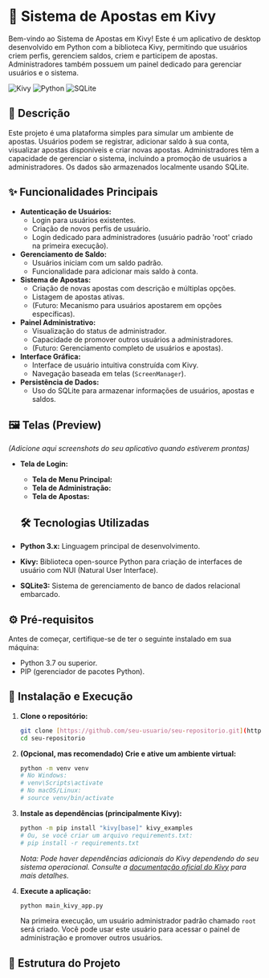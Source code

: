 # 🎲 Sistema de Apostas em Kivy

Bem-vindo ao Sistema de Apostas em Kivy! Este é um aplicativo de desktop desenvolvido em Python com a biblioteca Kivy, permitindo que usuários criem perfis, gerenciem saldos, criem e participem de apostas. Administradores também possuem um painel dedicado para gerenciar usuários e o sistema.

![Kivy](https://img.shields.io/badge/Kivy-Python%20GUI-informational?style=flat&logo=kivy&logoColor=white&color=black)
![Python](https://img.shields.io/badge/Python-3.x-blue?style=flat&logo=python&logoColor=white)
![SQLite](https://img.shields.io/badge/SQLite-SQL%20Database-blue?style=flat&logo=sqlite&logoColor=white)
## 📝 Descrição

Este projeto é uma plataforma simples para simular um ambiente de apostas. Usuários podem se registrar, adicionar saldo à sua conta, visualizar apostas disponíveis e criar novas apostas. Administradores têm a capacidade de gerenciar o sistema, incluindo a promoção de usuários a administradores. Os dados são armazenados localmente usando SQLite.

## ✨ Funcionalidades Principais

* **Autenticação de Usuários:**
    * Login para usuários existentes.
    * Criação de novos perfis de usuário.
    * Login dedicado para administradores (usuário padrão 'root' criado na primeira execução).
* **Gerenciamento de Saldo:**
    * Usuários iniciam com um saldo padrão.
    * Funcionalidade para adicionar mais saldo à conta.
* **Sistema de Apostas:**
    * Criação de novas apostas com descrição e múltiplas opções.
    * Listagem de apostas ativas.
    * (Futuro: Mecanismo para usuários apostarem em opções específicas).
* **Painel Administrativo:**
    * Visualização do status de administrador.
    * Capacidade de promover outros usuários a administradores.
    * (Futuro: Gerenciamento completo de usuários e apostas).
* **Interface Gráfica:**
    * Interface de usuário intuitiva construída com Kivy.
    * Navegação baseada em telas (`ScreenManager`).
* **Persistência de Dados:**
    * Uso do SQLite para armazenar informações de usuários, apostas e saldos.

## 🖼️ Telas (Preview)

_(Adicione aqui screenshots do seu aplicativo quando estiverem prontas)_

* **Tela de Login:**
    * **Tela de Menu Principal:**
    * **Tela de Administração:**
    * **Tela de Apostas:**
    ## 🛠️ Tecnologias Utilizadas

* **Python 3.x:** Linguagem principal de desenvolvimento.
* **Kivy:** Biblioteca open-source Python para criação de interfaces de usuário com NUI (Natural User Interface).
* **SQLite3:** Sistema de gerenciamento de banco de dados relacional embarcado.

## ⚙️ Pré-requisitos

Antes de começar, certifique-se de ter o seguinte instalado em sua máquina:

* Python 3.7 ou superior.
* PIP (gerenciador de pacotes Python).

## 🚀 Instalação e Execução

1.  **Clone o repositório:**
    ```bash
    git clone [https://github.com/seu-usuario/seu-repositorio.git](https://github.com/seu-usuario/seu-repositorio.git)
    cd seu-repositorio
    ```

2.  **(Opcional, mas recomendado) Crie e ative um ambiente virtual:**
    ```bash
    python -m venv venv
    # No Windows:
    # venv\Scripts\activate
    # No macOS/Linux:
    # source venv/bin/activate
    ```

3.  **Instale as dependências (principalmente Kivy):**
    ```bash
    python -m pip install "kivy[base]" kivy_examples
    # Ou, se você criar um arquivo requirements.txt:
    # pip install -r requirements.txt
    ```
    *Nota: Pode haver dependências adicionais do Kivy dependendo do seu sistema operacional. Consulte a [documentação oficial do Kivy](https://kivy.org/doc/stable/gettingstarted/installation.html) para mais detalhes.*

4.  **Execute a aplicação:**
    ```bash
    python main_kivy_app.py
    ```
    Na primeira execução, um usuário administrador padrão chamado `root` será criado. Você pode usar este usuário para acessar o painel de administração e promover outros usuários.

## 📁 Estrutura do Projeto
